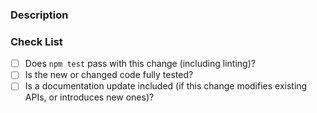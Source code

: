 ### Description

<!-- Please provide a description of the change below, e.g What was the purpose? -->
<!-- Why does it matter to you? What problem are you trying to solve? --> 
<!-- Tag in any linked issues. -->



### Check List

<!-- Please make sure to review and check all of these items: -->

- [ ] Does `npm test` pass with this change (including linting)?
- [ ] Is the new or changed code fully tested?
- [ ] Is a documentation update included (if this change modifies existing APIs, or introduces new ones)?

<!-- NOTE: these things are not required to open a PR and can be done
afterwards / while the PR is open. -->
